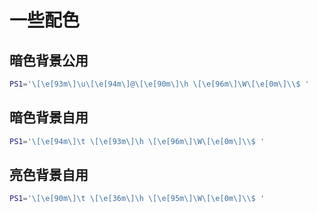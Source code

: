 # 一些配色

## 暗色背景公用

``` bash
PS1='\[\e[93m\]\u\[\e[94m\]@\[\e[90m\]\h \[\e[96m\]\W\[\e[0m\]\\$ '
```

## 暗色背景自用

``` bash
PS1='\[\e[94m\]\t \[\e[93m\]\h \[\e[96m\]\W\[\e[0m\]\\$ '
```

## 亮色背景自用

``` bash
PS1='\[\e[90m\]\t \[\e[36m\]\h \[\e[95m\]\W\[\e[0m\]\\$ '
```